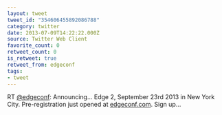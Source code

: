 ```yaml
---
layout: tweet
tweet_id: "354606455892086788"
category: twitter
date: 2013-07-09T14:22:22.000Z
source: Twitter Web Client
favorite_count: 0
retweet_count: 0
is_retweet: true
retweet_from: edgeconf
tags:
- tweet
---
```


RT [@edgeconf](https://twitter.com/@edgeconf): Announcing... Edge 2, September 23rd 2013 in New York City.  Pre-registration just opened at [edgeconf.com](http://edgeconf.com).  Sign up…
